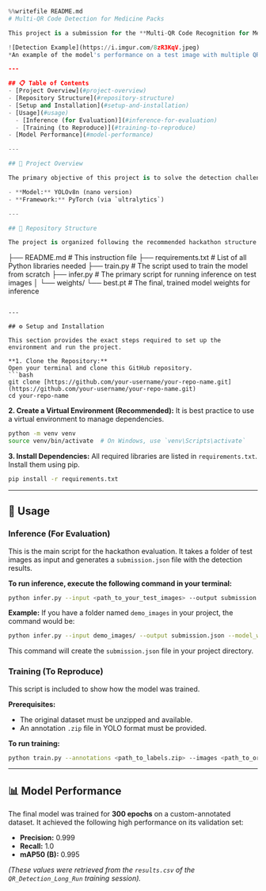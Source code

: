 
```python
%%writefile README.md
# Multi-QR Code Detection for Medicine Packs

This project is a submission for the **Multi-QR Code Recognition for Medicine Packs Hackathon**. It uses a fine-tuned YOLOv8 model to accurately detect the locations of multiple QR codes on pharmaceutical packaging. The model is designed to be robust against challenging real-world conditions such as variations in lighting, angle, and partial occlusion.

![Detection Example](https://i.imgur.com/8zR3KqV.jpeg)
*An example of the model's performance on a test image with multiple QR codes.*

---

## 📋 Table of Contents
- [Project Overview](#project-overview)
- [Repository Structure](#repository-structure)
- [Setup and Installation](#setup-and-installation)
- [Usage](#usage)
  - [Inference (for Evaluation)](#inference-for-evaluation)
  - [Training (to Reproduce)](#training-to-reproduce)
- [Model Performance](#model-performance)

---

## 📖 Project Overview

The primary objective of this project is to solve the detection challenge by identifying all QR codes in a given image and outputting their bounding box coordinates. The solution is built using the `ultralytics` library, leveraging a pre-trained YOLOv8 model which is subsequently fine-tuned on a custom-annotated dataset.

- **Model:** YOLOv8n (nano version)
- **Framework:** PyTorch (via `ultralytics`)

---

## 📂 Repository Structure

The project is organized following the recommended hackathon structure for clarity and reproducibility:

```

├── README.md                \# This instruction file
├── requirements.txt         \# List of all Python libraries needed
├── train.py                 \# The script used to train the model from scratch
├── infer.py                 \# The primary script for running inference on test images
│
└── weights/
└── best.pt              \# The final, trained model weights for inference

````

---

## ⚙️ Setup and Installation

This section provides the exact steps required to set up the environment and run the project.

**1. Clone the Repository:**
Open your terminal and clone this GitHub repository.
```bash
git clone [https://github.com/your-username/your-repo-name.git](https://github.com/your-username/your-repo-name.git)
cd your-repo-name
````

**2. Create a Virtual Environment (Recommended):**
It is best practice to use a virtual environment to manage dependencies.

```bash
python -m venv venv
source venv/bin/activate  # On Windows, use `venv\Scripts\activate`
```

**3. Install Dependencies:**
All required libraries are listed in `requirements.txt`. Install them using pip.

```bash
pip install -r requirements.txt
```

-----

## 🚀 Usage

### Inference (For Evaluation)

This is the main script for the hackathon evaluation. It takes a folder of test images as input and generates a `submission.json` file with the detection results.

**To run inference, execute the following command in your terminal:**

```bash
python infer.py --input <path_to_your_test_images> --output submission.json --model_weights weights/best.pt
```

**Example:**
If you have a folder named `demo_images` in your project, the command would be:

```bash
python infer.py --input demo_images/ --output submission.json --model_weights weights/best.pt
```

This command will create the `submission.json` file in your project directory.

### Training (To Reproduce)

This script is included to show how the model was trained.

**Prerequisites:**

  - The original dataset must be unzipped and available.
  - An annotation `.zip` file in YOLO format must be provided.

**To run training:**

```bash
python train.py --annotations <path_to_labels.zip> --images <path_to_original_train_images> --project_path <folder_to_save_results>
```

-----

## 📊 Model Performance

The final model was trained for **300 epochs** on a custom-annotated dataset. It achieved the following high performance on its validation set:

  - **Precision:** 0.999
  - **Recall:** 1.0
  - **mAP50 (B):** 0.995

*(These values were retrieved from the `results.csv` of the `QR_Detection_Long_Run` training session).*

```
```
